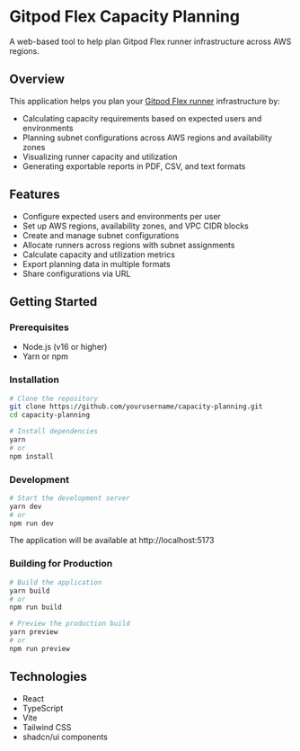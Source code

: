 # Gitpod Flex Capacity Planning

A web-based tool to help plan Gitpod Flex runner infrastructure across AWS regions.

## Overview

This application helps you plan your [Gitpod Flex runner](https://www.gitpod.io/docs/flex/introduction/runners) infrastructure by:

- Calculating capacity requirements based on expected users and environments
- Planning subnet configurations across AWS regions and availability zones
- Visualizing runner capacity and utilization
- Generating exportable reports in PDF, CSV, and text formats

## Features

- Configure expected users and environments per user
- Set up AWS regions, availability zones, and VPC CIDR blocks
- Create and manage subnet configurations
- Allocate runners across regions with subnet assignments
- Calculate capacity and utilization metrics
- Export planning data in multiple formats
- Share configurations via URL

## Getting Started

### Prerequisites

- Node.js (v16 or higher)
- Yarn or npm

### Installation

```bash
# Clone the repository
git clone https://github.com/yourusername/capacity-planning.git
cd capacity-planning

# Install dependencies
yarn
# or
npm install
```

### Development

```bash
# Start the development server
yarn dev
# or
npm run dev
```

The application will be available at http://localhost:5173

### Building for Production

```bash
# Build the application
yarn build
# or
npm run build

# Preview the production build
yarn preview
# or
npm run preview
```

## Technologies

- React
- TypeScript
- Vite
- Tailwind CSS
- shadcn/ui components
